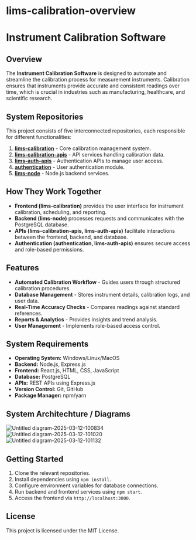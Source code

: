 # lims-calibration-overview
# Instrument Calibration Software

## Overview
The **Instrument Calibration Software** is designed to automate and streamline the calibration process for measurement instruments. Calibration ensures that instruments provide accurate and consistent readings over time, which is crucial in industries such as manufacturing, healthcare, and scientific research.

## System Repositories
This project consists of five interconnected repositories, each responsible for different functionalities:

1. **[lims-calibration](https://github.com/madiefication/lims-calibration)** - Core calibration management system.
2. **[lims-calibration-apis](https://github.com/madiefication/lims-calibration-apis)** - API services handling calibration data.
3. **[lims-auth-apis](https://github.com/dezenorg/lims-auth-apis)** - Authentication APIs to manage user access.
4. **[authentication](https://github.com/dezenorg/authentication)** - User authentication module.
5. **[lims-node](https://github.com/dezenorg/lims-node)** - Node.js backend services.

## How They Work Together
- **Frontend (lims-calibration)** provides the user interface for instrument calibration, scheduling, and reporting.
- **Backend (lims-node)** processes requests and communicates with the PostgreSQL database.
- **APIs (lims-calibration-apis, lims-auth-apis)** facilitate interactions between the frontend, backend, and database.
- **Authentication (authentication, lims-auth-apis)** ensures secure access and role-based permissions.

## Features
- **Automated Calibration Workflow** - Guides users through structured calibration procedures.
- **Database Management** - Stores instrument details, calibration logs, and user data.
- **Real-Time Accuracy Checks** - Compares readings against standard references.
- **Reports & Analytics** - Provides insights and trend analysis.
- **User Management** - Implements role-based access control.

## System Requirements
- **Operating System:** Windows/Linux/MacOS
- **Backend:** Node.js, Express.js
- **Frontend:** React.js, HTML, CSS, JavaScript
- **Database:** PostgreSQL
- **APIs:** REST APIs using Express.js
- **Version Control:** Git, GitHub
- **Package Manager:** npm/yarn

## System Architechture / Diagrams
![Untitled diagram-2025-03-12-100834](https://github.com/user-attachments/assets/06d24db8-84a6-4063-bd1f-00326bc4fd08)
![Untitled diagram-2025-03-12-101020](https://github.com/user-attachments/assets/e85a164f-26f2-40ab-911b-1cd93753e80f)
![Untitled diagram-2025-03-12-101132](https://github.com/user-attachments/assets/461f11f5-8211-4ead-9680-9c63be78629f)



## Getting Started
1. Clone the relevant repositories.
2. Install dependencies using `npm install`.
3. Configure environment variables for database connections.
4. Run backend and frontend services using `npm start`.
5. Access the frontend via `http://localhost:3000`.

## License
This project is licensed under the MIT License.

